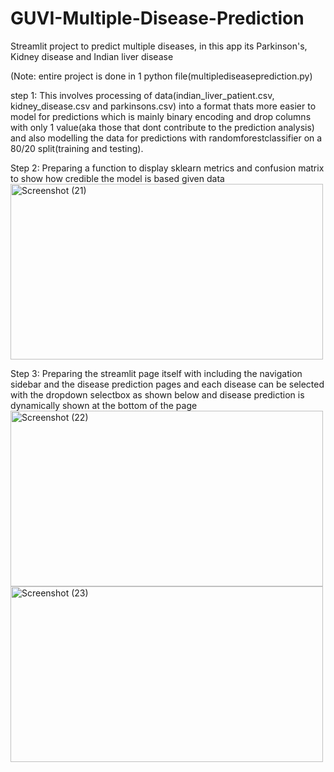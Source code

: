 # GUVI-Multiple-Disease-Prediction

Streamlit project to predict multiple diseases, in this app its Parkinson's, Kidney disease and Indian liver disease

(Note: entire project is done in 1 python file(multiplediseaseprediction.py)

step 1: This involves processing of data(indian_liver_patient.csv, kidney_disease.csv and parkinsons.csv) into a format thats more easier to model for predictions which is mainly binary encoding and drop columns with only 1 value(aka those that dont contribute to the prediction analysis) and also modelling the data for predictions with randomforestclassifier on a 80/20 split(training and testing).

Step 2: Preparing a function to display sklearn metrics and confusion matrix to show how credible the model is based given data
<img width="500" height="281" alt="Screenshot (21)" src="https://github.com/user-attachments/assets/4b069ee0-ba1d-4ec4-b083-d059fc539beb" />

Step 3: Preparing the streamlit page itself with including the navigation sidebar and the disease prediction pages and each disease can be selected with the dropdown selectbox as shown below and disease prediction is dynamically shown at the bottom of the page
<img width="500" height="281" alt="Screenshot (22)" src="https://github.com/user-attachments/assets/6d3ae6fd-2a0d-4a00-a6dc-f84c07183239" />
<img width="500" height="281" alt="Screenshot (23)" src="https://github.com/user-attachments/assets/fac52156-2d55-4b67-b036-13cfa14d4f49" />
